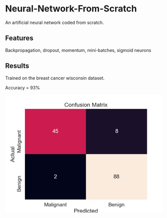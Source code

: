 # Neural-Network-From-Scratch
An artificial neural network coded from scratch.

## Features
Backpropagation, dropout, momentum, mini-batches, sigmoid neurons

## Results
Trained on the breast cancer wisconsin dataset.

Accuracy = 93%

![Confusion Matrix](confusion_matrix.png?raw=true "Confusion Matrix")

